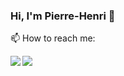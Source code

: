 ### Hi, I'm Pierre-Henri 👋

📫 How to reach me:

<a>
  <img align="left" src="https://readme.phbasin.vercel.app/api?username=PHBasin&title_color=000000&show_icons=true">
</a>
<a>
  <img align="left" src="https://readme.phbasin.vercel.app/api/top-langs/?username=PHBasin">
</a>
 
